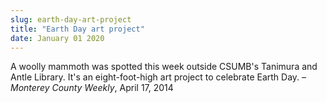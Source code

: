 ```yaml
---
slug: earth-day-art-project
title: "Earth Day art project"
date: January 01 2020
---
```


<p>A woolly mammoth was spotted this week outside CSUMB's Tanimura and Antle Library. It's an eight-foot-high art project to celebrate Earth Day. – <em>Monterey County Weekly</em>, April 17, 2014
</p>
